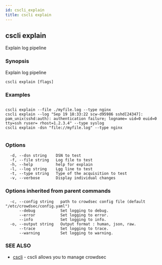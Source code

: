 ```yaml
---
id: cscli_explain
title: cscli explain
---
```

## cscli explain

Explain log pipeline

### Synopsis


Explain log pipeline 
		

```
cscli explain [flags]
```

### Examples

```

cscli explain --file ./myfile.log --type nginx 
cscli explain --log "Sep 19 18:33:22 scw-d95986 sshd[24347]: pam_unix(sshd:auth): authentication failure; logname= uid=0 euid=0 tty=ssh ruser= rhost=1.2.3.4" --type syslog
cscli explain -dsn "file://myfile.log" --type nginx
		
```

### Options

```
  -d, --dsn string    DSN to test
  -f, --file string   Log file to test
  -h, --help          help for explain
  -l, --log string    Lgg line to test
  -t, --type string   Type of the acquisition to test
  -v, --verbose       Display individual changes
```

### Options inherited from parent commands

```
  -c, --config string   path to crowdsec config file (default "/etc/crowdsec/config.yaml")
      --debug           Set logging to debug.
      --error           Set logging to error.
      --info            Set logging to info.
  -o, --output string   Output format : human, json, raw.
      --trace           Set logging to trace.
      --warning         Set logging to warning.
```

### SEE ALSO

* [cscli](/cscli/cscli.md)	 - cscli allows you to manage crowdsec

